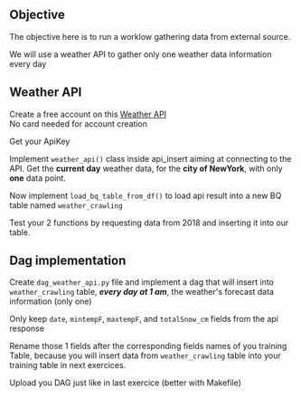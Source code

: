 ## Objective

The objective here is to run a worklow gathering data from external source.

We will use a weather API to gather only one weather data information every day


## Weather API 

Create a free account on this [Weather API](https://www.worldweatheronline.com/developer/api/docs/historical-weather-api.aspx#qparameter)  
No card needed for account creation

Get your ApiKey

Implement `weather_api()` class inside api_insert aiming at connecting to the API.
Get the **current day** weather data, for the **city of NewYork**, with only **one** data point.

Now implement `load_bq_table_from_df()` to load api result into a new BQ table named `weather_crawling`

Test your 2 functions by requesting data from 2018 and inserting it into our table.  

## Dag implementation

Create `dag_weather_api.py` file and implement a dag that will insert into `weather_crawling` table, **_every day at 1 am_**,  the weather's forecast data information (only one)

Only keep `date`, `mintempF`, `maxtempF`, and `totalSnow_cm` fields from the api response  

Rename those 1 fields after the corresponding fields names of you training Table, because you will insert data from `weather_crawling` table into your training table in next exercices.

Upload you DAG just like in last exercice (better with Makefile) 

